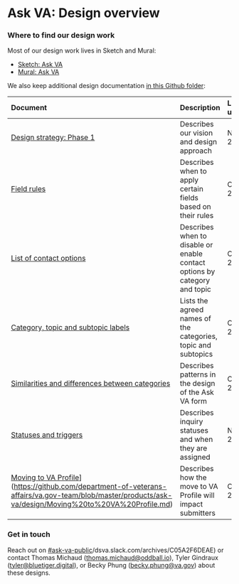 # Ask VA: Design overview

### Where to find our design work

Most of our design work lives in Sketch and Mural:
- [Sketch: Ask VA](https://sketch.com/workspace/c99d3e96-7c23-4210-b173-92a2b73a8788/p/618e342d-e90e-48d9-8457-d2c08deae9aa)
- [Mural: Ask VA](https://app.mural.co/t/departmentofveteransaffairs9999/r/1686859097688)

We also keep additional design documentation [in this Github folder](https://github.com/department-of-veterans-affairs/va.gov-team/edit/master/products/ask-va/design):

|Document|Description|Last updated|
|:--|:--|:--|
|[Design strategy: Phase 1](https://github.com/department-of-veterans-affairs/va.gov-team/blob/master/products/ask-va/design/Design%20strategy%3A%20Phase%201.md)|Describes our vision and design approach|Nov 7, 2023|
|[Field rules](https://github.com/department-of-veterans-affairs/va.gov-team/blob/master/products/ask-va/design/Field%20rules.md)|Describes when to apply certain fields based on their rules|Oct 24, 2023|
|[List of contact options](https://github.com/department-of-veterans-affairs/va.gov-team/blob/master/products/ask-va/design/List%20of%20contact%20options.md)|Describes when to disable or enable contact options by category and topic|Oct 13, 2023|
|[Category, topic and subtopic labels](https://github.com/department-of-veterans-affairs/va.gov-team/blob/master/products/ask-va/design/Category%2C%20topic%20and%20subtopic%20labels.md)|Lists the agreed names of the categories, topic and subtopics|Oct 17, 2023|
|[Similarities and differences between categories](https://github.com/department-of-veterans-affairs/va.gov-team/blob/master/products/ask-va/design/Similarities%20and%20differences%20between%20categories.md)|Describes patterns in the design of the Ask VA form|Oct 26, 2023|
|[Statuses and triggers](https://github.com/department-of-veterans-affairs/va.gov-team/blob/master/products/ask-va/design/Statuses%20and%20triggers.md)|Describes inquiry statuses and when they are assigned|Nov 6, 2023|
|[Moving to VA Profile]([https://github.com/department-of-veterans-affairs/va.gov-team/blob/master/products/ask-va/design/Comparing%20profile%20fields.md)](https://github.com/department-of-veterans-affairs/va.gov-team/blob/master/products/ask-va/design/Moving%20to%20VA%20Profile.md)|Describes how the move to VA Profile will impact submitters|Oct 31, 2023|

### Get in touch
Reach out on [#ask-va-public](https:/)/dsva.slack.com/archives/C05A2F6DEAE) or contact Thomas Michaud (thomas.michaud@oddball.io), Tyler Gindraux (tyler@bluetiger.digital), or Becky Phung (becky.phung@va.gov) about these designs.

